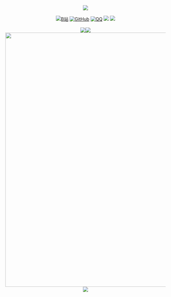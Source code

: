 



<div align="center">
    <!-- dynamic typing effect 动态打字效果 -->
    <img src="https://readme-typing-svg.demolab.com?font=Roboto&weight=800&size=26&pause=1000&width=435&center=true&lines=Will+come+to+my+Github+home+page!">
      <div>&nbsp;</div>
    <!-- dynamic typing effect 联系方式 -->
     <a href="https://space.bilibili.com/1302624960" target="_blank"><img src="https://img.shields.io/badge/B站-@极客无极-blue.svg?style=flat-square&amp;logo=Bilibili" alt="B站"/></a>
     <a href="https://github.com/InfiniteGeek"><img src="https://img.shields.io/badge/GitHub-@InfiniteGeek-000000.svg?logo=GitHub" alt="GitHub" target="_blank"></a>
     <a href="https://qm.qq.com/q/fACLxU8KeA"><img src="https://img.shields.io/badge/QQ-1781468911-blue.svg?logo=qq" alt="QQ" target="_blank"></a>
     <a href=""><img src="https://img.shields.io/badge/WeChat-Zoe030117-07c160"></a>
     <a href=""><img src="https://img.shields.io/badge/Mail-infinitegeek88@gmail.com-red.svg?logo=gmail"></a>
    <div>&nbsp;</div>
    <!-- dynamic typing effect Github数据 -->
    <img src="https://github-readme-stats.vercel.app/api?username=InfiniteGeek&show_icons=true&theme=radical"/><img src="https://github-readme-stats.vercel.app/api/top-langs/?username=InfiniteGeek&size_weight=0.5&count_weight=0.5&langs_count=8&theme=radical"/>
    <img width="800" src="https://github-readme-activity-graph.vercel.app/graph?username=InfiniteGeek&theme=github-compact&hide_border=true&area=true" />
    <img src="https://skillicons.dev/icons?i=github,html,java,idea,eclipse,photoshop,powershell" />
    </div>

​    




